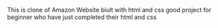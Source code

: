 This is clone of Amazon Website biult with html and css
good project for beginner who have just completed their html and css

